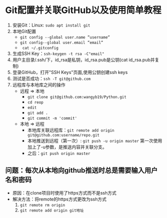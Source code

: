 # Git配置并关联GitHub以及使用简单教程

1. 安装Git：Linux: `sudo apt install git`
2. 本地Git配置
   * `git config --global user.name ”username”`
   * `git config--global user.email ”email”`
   * ` cat ~/.gitconfig`
3. 生成SSH Key：`ssh-keygen -t rsa -C"email"`
4. 用户主目录/.ssh/下，id_rsa是私钥，id_rsa.pub是公钥(cat id_rsa.pub并复制)
5. 登录GitHub，打开"SSH Keys"页面,使用公钥创建ssh keys 
6. 测试是否成功：`ssh -T git@github.com`
7. 远程库与本地库之间的操作
   * 远程	=> 本地
     * `git clone git@github.com:wangyb19/Python.git`
     * `cd reop`
     * `edit`
     * `git add .`
     * `git commit -m 'commit'`
   * 本地 => 远程
     * 本地库关联远程库：`git remote add origin git@github.com:username/repo.git`
     * 本地推送到远程（第一次）: `git push -u origin master` 第一次使用加上了-u参数，是推送内容并关联分支。
     * 之后：`git push origin master`
## 问题：每次从本地向github推送时总是需要输入用户名和密码
* 原因：在clone项目时使用了https方式而不是ssh方式
* 解决方法：将remote的https方式更改为ssh方式
  1. `git remote rm origin`
  2. `git remote add origin git地址`
